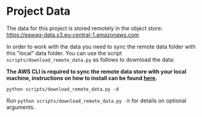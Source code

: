 # Project Data

The data for this project is stored remotely in the object store: https://eawag-data.s3.eu-central-1.amazonaws.com

In order to work with the data you need to sync the remote data folder with this "local" data folder.
You can use the script `scripts/download_remote_data.py` as follows to download the data:

**The AWS CLI is required to sync the remote data store with your local machine, instructions on how to install can be
found [here](https://docs.aws.amazon.com/cli/latest/userguide/getting-started-install.html).**

```console
python scripts/download_remote_data.py -d
```

Run `python scripts/download_remote_data.py -h` for details on optional arguments.
